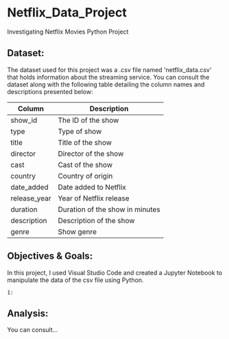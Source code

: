 # Netflix_Data_Project
Investigating Netflix Movies Python Project

## Dataset:

The dataset used for this project was a .csv file named 'netflix_data.csv' that holds information about the streaming service. You can consult the dataset along with the following table detailing the column names and descriptions presented below: 

| Column | Description |
| ------- | --- |
| show_id | The ID of the show |
| type | Type of show |
| title | Title of the show |
| director | Director of the show |
| cast | Cast of the show |
| country | Country of origin |
| date_added | Date added to Netflix |
| release_year | Year of Netflix release |
| duration | Duration of the show in minutes |
| description | Description of the show |
| genre | Show genre |

## Objectives & Goals:

In this project, I used Visual Studio Code and created a Jupyter Notebook to manipulate the data of the csv file using Python.

    1: 
 
## Analysis:

You can consult...
